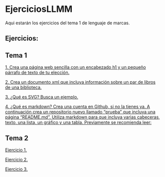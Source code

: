 # EjerciciosLLMM
Aqui estarán los ejercicios del tema 1 de lenguaje de marcas.

## Ejercicios:

## Tema 1
[1. Crea una página web sencilla con un encabezado h1 y un pequeño párrafo de texto de tu elección.](/Tema1/Ejercicio1/)

[2. Crea un documento xml que incluya información sobre un par de libros de una biblioteca.](/Tema1/Ejercicio2/)


[3. ¿Qué es SVG? Busca un ejemplo.](/Tema1/Ejercicio3/)


[4. ¿Qué es markdown? Crea una cuenta en Github, si no la tienes ya. A continuación crea un repositorio nuevo llamado “prueba” que incluya una página “README.md”. Utiliza markdown para que incluya varias cabeceras, texto, una lista, un gráfico y una tabla. Previamente se recomienda leer:](/Tema1/Ejercicio4/)



## Tema 2

[Ejercicio 1.](/Tema2/Ejercicio1)

[Ejercicio 2.](/Tema2/Ejercicio2)

[Ejercicio 3.](/Tema2/Ejercicio3)
